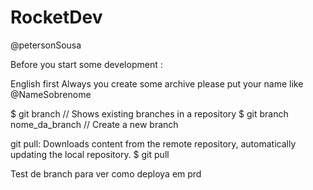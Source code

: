 # RocketDev
@petersonSousa

Before you start some development :

English first
Always you create some archive please put your name  like @NameSobrenome


$ git branch // Shows existing branches in a repository
$ git branch nome_da_branch // Create a new branch

git pull: Downloads content from the remote repository, automatically updating the local repository.
$ git pull



Test de branch para ver como deploya em prd